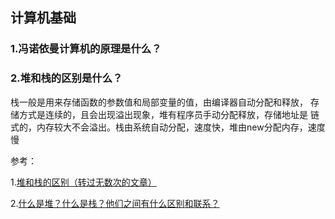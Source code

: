 ## 计算机基础
### 1.冯诺依曼计算机的原理是什么？

### 2.堆和栈的区别是什么？
栈一般是用来存储函数的参数值和局部变量的值，由编译器自动分配和释放，
存储方式是连续的，且会出现溢出现象，堆有程序员手动分配释放，存储地址是
链式的，内存较大不会溢出。栈由系统自动分配，速度快，堆由new分配内存，速度慢

参考：

1.[堆和栈的区别（转过无数次的文章）](http://blog.csdn.net/hairetz/article/details/4141043)

2.[什么是堆？什么是栈？他们之间有什么区别和联系？](https://www.zhihu.com/question/19729973)